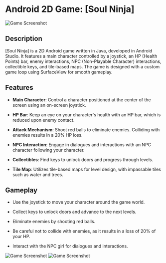 # Android 2D Game: [Soul Ninja]

![Game Screenshot](src/main/res/drawable/game_ss1.png)

## Description

[Soul Ninja] is a 2D Android game written in Java, developed in Android Studio. It features a main character controlled by a joystick, an HP (Health Points) bar, enemy interactions, NPC (Non-Playable Character) interactions, collectible keys, and tile-based maps. The game is designed with a custom game loop using SurfaceView for smooth gameplay.

## Features

- **Main Character**: Control a character positioned at the center of the screen using an on-screen joystick.

- **HP Bar**: Keep an eye on your character's health with an HP bar, which is reduced upon enemy contact.

- **Attack Mechanism**: Shoot red balls to eliminate enemies. Colliding with enemies results in a 20% HP loss.

- **NPC Interaction**: Engage in dialogues and interactions with an NPC character following your character.

- **Collectibles**: Find keys to unlock doors and progress through levels.

- **Tile Map**: Utilizes tile-based maps for level design, with impassable tiles such as water and trees.

## Gameplay

- Use the joystick to move your character around the game world.

- Collect keys to unlock doors and advance to the next levels.

- Eliminate enemies by shooting red balls.

- Be careful not to collide with enemies, as it results in a loss of 20% of your HP.

- Interact with the NPC girl for dialogues and interactions.


![Game Screenshot](src/main/res/drawable/game_ss2.png)
![Game Screenshot](src/main/res/drawable/game_ss3.png)